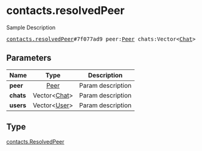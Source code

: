 # contacts.resolvedPeer

Sample Description

<pre>
<a href="../constructor/contacts.resolvedPeer.md">contacts.resolvedPeer</a>#7f077ad9 peer:<a href="../type/Peer.md">Peer</a> chats:Vector&lt;<a href="../type/Chat.md">Chat</a>&gt; users:Vector&lt;<a href="../type/User.md">User</a>&gt; = <a href="../type/contacts.ResolvedPeer.md">contacts.ResolvedPeer</a>;</pre>
## Parameters

| Name | Type | Description |
|------|:----:|-------------|
| **peer** | <a href="../type/Peer.md">Peer</a> | Param description |
| **chats** | Vector&lt;<a href="../type/Chat.md">Chat</a>&gt; | Param description |
| **users** | Vector&lt;<a href="../type/User.md">User</a>&gt; | Param description |

## Type

<a href="../type/contacts.ResolvedPeer.md">contacts.ResolvedPeer</a>
